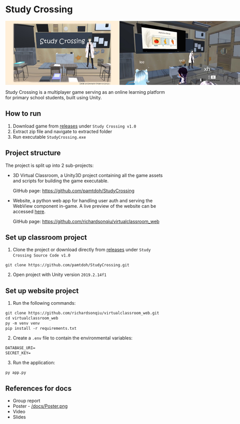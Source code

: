 # Study Crossing
<p style="display: flex;">
  <img src="/docs/images/login.jpg" height="200px" />
  <img src="/docs/images/cover.jpg" height="200px" /> 
</p>
Study Crossing is a multiplayer game serving as an online learning platform for primary school students, built using Unity.

## How to run
1. Download game from [releases](https://github.com/jiaazhi/DIP/releases) under `Study Crossing v1.0`
2. Extract zip file and navigate to extracted folder
3. Run executable `StudyCrossing.exe`

## Project structure
The project is split up into 2 sub-projects:
- 3D Virtual Classroom, a Unity3D project containing all the game assets and scripts for building the game executable.

  GitHub page: https://github.com/pamtdoh/StudyCrossing

- Website, a python web app for handling user auth and serving the WebView component in-game. A live preview of the website can be accessed [here](http://52.187.60.115/login).
  
  GitHub page: https://github.com/richardsonqiu/virtualclassroom_web

## Set up classroom project
1. Clone the project or download directly from [releases](https://github.com/jiaazhi/DIP/releases) under `Study Crossing Source Code v1.0`
```
git clone https://github.com/pamtdoh/StudyCrossing.git
```
2. Open project with Unity version `2019.2.14f1`

## Set up website project
1. Run the following commands:
```
git clone https://github.com/richardsonqiu/virtualclassroom_web.git
cd virtualclassroom_web
py -m venv venv
pip install -r requirements.txt
```
2. Create a `.env` file to contain the environmental variables:
```
DATABASE_URI=
SECRET_KEY=
```
3. Run the application:
```
py app.py
```

## References for docs
- Group report
- Poster - [/docs/Poster.png](/docs/Poster.png)
- Video
- Slides
